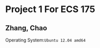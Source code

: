Project 1 For ECS 175
=====================
Zhang, Chao
-----------
Operating System:`Ubuntu 12.04 amd64`
